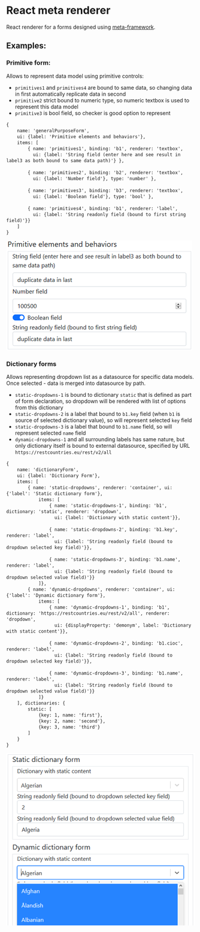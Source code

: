 # React meta renderer
React renderer for a forms designed using [meta-framework](https://github.com/donvadicastro/meta).

## Examples:
### Primitive form:
Allows to represent data model using primitive controls:
- `primitives1` and `primitives4` are bound to same data, so changing data in first automatically replicate data in second
- `primitive2` strict bound to numeric type, so numeric textbox is used to represent this data model
- `primitive3` is bool field, so checker is good option to represent
```
{
    name: 'generalPurposeForm',
    ui: {label: 'Primitive elements and behaviors'},
    items: [
        { name: 'primitives1', binding: 'b1', renderer: 'textbox', 
          ui: {label: 'String field (enter here and see result in label3 as both bound to same data path)'} },
      
        { name: 'primitives2', binding: 'b2', renderer: 'textbox', 
          ui: {label: 'Number field'}, type: 'number' },
      
        { name: 'primitives3', binding: 'b3', renderer: 'textbox', 
          ui: {label: 'Boolean field'}, type: 'bool' },
      
        { name: 'primitives4', binding: 'b1', renderer: 'label', 
          ui: {label: 'String readonly field (bound to first string field)'}}
    ]
}
```
![img.png](assets/images/primitive.png)

### Dictionary forms
Allows representing dropdown list as a datasource for specific data models. Once selected - data is merged into datasource by path.
- `static-dropdowns-1` is bound to dictionary `static` that is defined as part of form declaration, so dropdown will be rendered with list of options from this dictionary
- `static-dropdowns-2` is a label that bound to `b1.key` field (when `b1` is source of selected dictionary value), so will represent selected `key` field
- `static-dropdowns-3` is a label that bound to `b1.name` field, so will represent selected `name` field
- `dynamic-dropdowns-1` and all surrounding labels has same nature, but only dictionary itself is bound to external datasource, specified by URL `https://restcountries.eu/rest/v2/all`
```
{
    name: 'dictionaryForm',
    ui: {label: 'Dictionary Form'},
    items: [
        { name: 'static-dropdowns', renderer: 'container', ui: {'label': 'Static dictionary form'},
            items: [
                { name: 'static-dropdowns-1', binding: 'b1', dictionary: 'static', renderer: 'dropdown', 
                  ui: {label: 'Dictionary with static content'}},
              
                { name: 'static-dropdowns-2', binding: 'b1.key', renderer: 'label', 
                  ui: {label: 'String readonly field (bound to dropdown selected key field)'}},
              
                { name: 'static-dropdowns-3', binding: 'b1.name', renderer: 'label', 
                  ui: {label: 'String readonly field (bound to dropdown selected value field)'}}
            ]},
        { name: 'dynamic-dropdowns', renderer: 'container', ui: {'label': 'Dynamic dictionary form'},
            items: [
                { name: 'dynamic-dropdowns-1', binding: 'b1', dictionary: 'https://restcountries.eu/rest/v2/all', renderer: 'dropdown', 
                  ui: {displayProperty: 'demonym', label: 'Dictionary with static content'}},
              
                { name: 'dynamic-dropdowns-2', binding: 'b1.cioc', renderer: 'label', 
                  ui: {label: 'String readonly field (bound to dropdown selected key field)'}},
              
                { name: 'dynamic-dropdowns-3', binding: 'b1.name', renderer: 'label', 
                  ui: {label: 'String readonly field (bound to dropdown selected value field)'}}
            ]}
    ], dictionaries: {
        static: [
            {key: 1, name: 'first'},
            {key: 2, name: 'second'},
            {key: 3, name: 'third'}
        ]
    }
}
```
![img.png](assets/images/dropdown.png)
